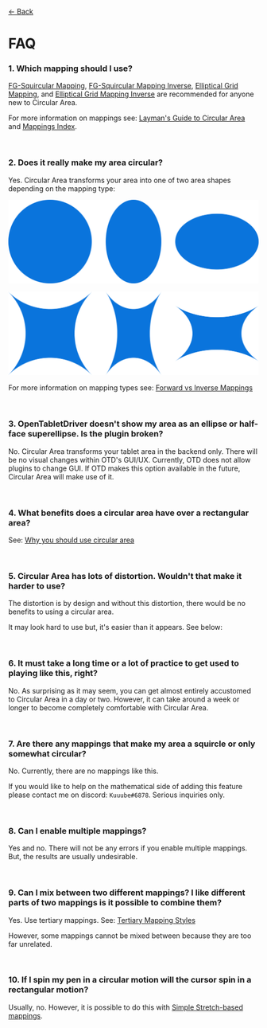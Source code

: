 [<- Back](https://github.com/Kuuuube/Circular_Area/blob/main/README.md#circular-area-plugin-for-opentabletdriver-)

# FAQ

### 1. Which mapping should I use?

[FG-Squircular Mapping](https://github.com/Kuuuube/Circular_Area/blob/main/wiki/mappings/fg_squircular_mapping.md#fg-squircular-mapping), [FG-Squircular Mapping Inverse](https://github.com/Kuuuube/Circular_Area/blob/main/wiki/mappings/fg_squircular_mapping.md#fg-squircular-mapping-inverse), [Elliptical Grid Mapping](https://github.com/Kuuuube/Circular_Area/blob/main/wiki/mappings/elliptical_grid_mapping.md#elliptical-grid-mapping), and [Elliptical Grid Mapping Inverse](https://github.com/Kuuuube/Circular_Area/blob/main/wiki/mappings/elliptical_grid_mapping.md#elliptical-grid-mapping-inverse) are recommended for anyone new to Circular Area.

For more information on mappings see: [Layman's Guide to Circular Area](https://github.com/Kuuuube/Circular_Area/blob/main/wiki/layman_s_guide_to_circular_area.md#laymans-guide-to-circular-area) and [Mappings Index](https://github.com/Kuuuube/Circular_Area/blob/main/wiki/mappings_index.md#mappings-index).

<br>

### 2. Does it really make my area circular?

Yes. Circular Area transforms your area into one of two area shapes depending on the mapping type:

![](https://raw.githubusercontent.com/Kuuuube/Circular_Area/main/wiki/images/area_visualizations/ellipse_transformation_examples.png)

![](https://raw.githubusercontent.com/Kuuuube/Circular_Area/main/wiki/images/area_visualizations/half-face_superellipse_transformation_examples.png)

For more information on mapping types see: [Forward vs Inverse Mappings](https://github.com/Kuuuube/Circular_Area/blob/main/wiki/layman_s_guide_to_circular_area.md#forward-vs-inverse-mappings)

<br>

### 3. OpenTabletDriver doesn't show my area as an ellipse or half-face superellipse. Is the plugin broken?

No. Circular Area transforms your tablet area in the backend only. There will be no visual changes within OTD's GUI/UX. Currently, OTD does not allow plugins to change GUI. If OTD makes this option available in the future, Circular Area will make use of it.

<br>

### 4. What benefits does a circular area have over a rectangular area?

See: [Why you should use circular area](https://github.com/Kuuuube/Circular_Area/blob/main/wiki/layman_s_guide_to_circular_area.md#why-you-should-use-circular-area)

<br>

### 5. Circular Area has lots of distortion. Wouldn't that make it harder to use?

The distortion is by design and without this distortion, there would be no benefits to using a circular area.

It may look hard to use but, it's easier than it appears. See below:

<br>

### 6. It must take a long time or a lot of practice to get used to playing like this, right?

No. As surprising as it may seem, you can get almost entirely accustomed to Circular Area in a day or two. However, it can take around a week or longer to become completely comfortable with Circular Area.

<br>

### 7. Are there any mappings that make my area a squircle or only somewhat circular?

No. Currently, there are no mappings like this.

If you would like to help on the mathematical side of adding this feature please contact me on discord: `Kuuube#6878`. Serious inquiries only.

<br>

### 8. Can I enable multiple mappings?

Yes and no. There will not be any errors if you enable multiple mappings. But, the results are usually undesirable.

<br>

### 9. Can I mix between two different mappings? I like different parts of two mappings is it possible to combine them?

Yes. Use tertiary mappings. See: [Tertiary Mapping Styles](https://github.com/Kuuuube/Circular_Area/blob/main/wiki/layman_s_guide_to_circular_area.md#tertiary-mapping-styles)

However, some mappings cannot be mixed between because they are too far unrelated.

<br>

### 10. If I spin my pen in a circular motion will the cursor spin in a rectangular motion?

Usually, no. However, it is possible to do this with [Simple Stretch-based mappings](https://github.com/Kuuuube/Circular_Area/blob/main/wiki/mappings_index.md#simple-stretch).
